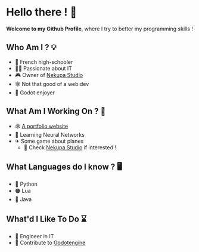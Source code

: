 # Hello there ! 👋

**Welcome to my Github Profile**, where I try to better my programming skills ! 

## Who Am I ? 💡

- 🏫 French high-schooler
- 👨‍💻 Passionate about IT
- 🎮 Owner of [Nekupa Studio](https://github.com/Nekupa-Studio)
- 🕸 Not that good of a web dev
- 🤖 Godot enjoyer

## What Am I Working On ? 🤔

- 🕸 [A portfolio website](https://voidscientist.github.io)
- 🧠 Learning Neural Networks
- ✈ Some game about planes
  - 🔗 Check [Nekupa Studio](https://github.com/Nekupa-Studio) if interested ! 

## What Languages do I know ? 🖥

- 🐍 Python
- 🟠 Lua
- 🍵 Java

## What'd I Like To Do ⌛

- 💾 Engineer in IT
- 📜 Contribute to [Godotengine](https://github.com/godotengine/godot)
